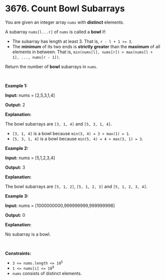 # 3676. Count Bowl Subarrays 

<p>You are given an integer array <code>nums</code> with <strong>distinct</strong> elements.</p>

<p>A <span data-keyword="subarray">subarray</span> <code>nums[l...r]</code> of <code>nums</code> is called a <strong>bowl</strong> if:</p>

<ul>
	<li>The subarray has length at least 3. That is, <code>r - l + 1 &gt;= 3</code>.</li>
	<li>The <strong>minimum</strong> of its two ends is <strong>strictly greater</strong> than the <strong>maximum</strong> of all elements in between. That is, <code>min(nums[l], nums[r]) &gt; max(nums[l + 1], ..., nums[r - 1])</code>.</li>
</ul>

<p>Return the number of <strong>bowl</strong> subarrays in <code>nums</code>.</p>

<p>&nbsp;</p>
<p><strong class="example">Example 1:</strong></p>

<div class="example-block">
<p><strong>Input:</strong> <span class="example-io">nums = [2,5,3,1,4]</span></p>

<p><strong>Output:</strong> <span class="example-io">2</span></p>

<p><strong>Explanation:</strong></p>

<p>The bowl subarrays are <code>[3, 1, 4]</code> and <code>[5, 3, 1, 4]</code>.</p>

<ul>
	<li><code>[3, 1, 4]</code> is a bowl because <code>min(3, 4) = 3 &gt; max(1) = 1</code>.</li>
	<li><code>[5, 3, 1, 4]</code> is a bowl because <code>min(5, 4) = 4 &gt; max(3, 1) = 3</code>.</li>
</ul>
</div>

<p><strong class="example">Example 2:</strong></p>

<div class="example-block">
<p><strong>Input:</strong> <span class="example-io">nums = [5,1,2,3,4]</span></p>

<p><strong>Output:</strong> <span class="example-io">3</span></p>

<p><strong>Explanation:</strong></p>

<p>The bowl subarrays are <code>[5, 1, 2]</code>, <code>[5, 1, 2, 3]</code> and <code>[5, 1, 2, 3, 4]</code>.</p>
</div>

<p><strong class="example">Example 3:</strong></p>

<div class="example-block">
<p><strong>Input:</strong> <span class="example-io">nums = </span>[1000000000,999999999,999999998]</p>

<p><strong>Output:</strong> <span class="example-io">0</span></p>

<p><strong>Explanation:</strong></p>

<p>No subarray is a bowl.</p>
</div>

<p>&nbsp;</p>
<p><strong>Constraints:</strong></p>

<ul>
	<li><code>3 &lt;= nums.length &lt;= 10<sup>5</sup></code></li>
	<li><code>1 &lt;= nums[i] &lt;= 10<sup>9</sup></code></li>
	<li><code>nums</code> consists of distinct elements.</li>
</ul>

